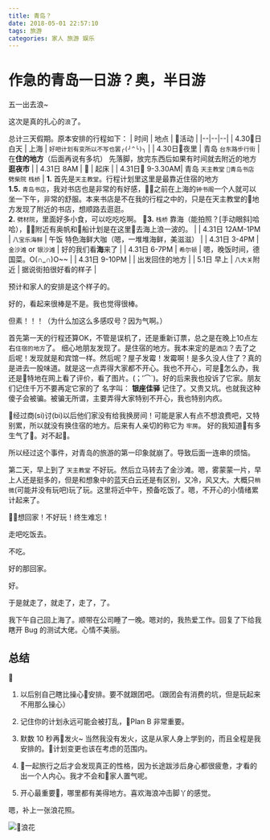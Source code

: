 ```yaml
---
title: 青岛？
date: 2018-05-01 22:57:10
tags: 旅游
categories: 家人 旅游 娱乐
---
```


# 作急的青岛一日游？奥，半日游

五一出去浪~

这次是真的扎心的`浪`了。

总计三天假期。原本安排的行程如下：
| 时间 | 地点 | 活动 |
|--|--|--|
| 4.30日 白天 | 上海 | `好吧计划有变所以不写也罢╭(╯^╰)╮` |
| 4.30日夜里 | 青岛 `台东路步行街` | 在**住的地方**（后面再说有多坑） 先落脚，放完东西后如果有时间就去附近的地方**逛夜市** |
| 4.31日  8AM |  | 起床 |
| 4.31日 9-3.30AM| 青岛 `天主教堂` `青岛书店` `劈柴院` `栈桥` | **1.** 首先是`天主教堂`。行程计划里这里是最靠近住宿的地方<br> **1.5.** `青岛书店`，我对书店也是非常的有好感，之前在上海的`钟书阁`一个人就可以坐一下午，非常的舒服。本来书店是不在我的行程之中的，只是在天主教堂的地方发现了附近的书店，想顺路去逛逛。<br> **2.** `劈材院`，里面好多小食，可以吃吃吃啊。 **3.** `栈桥` 靠海（能拍照？[手动眼斜]哈哈），附近有奥帆和船计划是在这里去海上浪一波的。 |
| 4.31日 12AM-1PM | `八宝乐海鲜` | 午饭 特色海鲜大咖（嗯，一堆堆海鲜，美滋滋） |
| 4.31日 3-4PM | `金沙滩` or `银沙滩` | 好的我们看**海**来了 |
| 4.31日 6-7PM | `希尔顿` | 嗯，晚饭时间，德国菜。O(∩_∩)O~~ |
| 4.31日 9-10PM |  | 出发回住的地方 |
| 5.1日 早上 | `八大关`附近 | 据说街拍很好看的样子 |

预计和家人的安排是这个样子的。

好的，看起来很棒是不是。我也觉得很棒。

但素！！！（为什么加这么多感叹号？因为气啊。）

首先第一天的行程还算OK，不管是误机了，还是重新订票，总之是在晚上10点左右`住宿的地方`了。
细心地朋友发现了。是住宿的地方。我本来定的是`酒店`？去了之后呢！发现就是和宾馆一样。然后呢？屋子发霉！发霉啊！是多久没人住了？真的是进去一股味道。就是这一点弄得大家都不开心。我也不开心，可是怎么办，我还是特地在网上看了评价，看了图片。(；′⌒`)。好的后来我也投诉了它家。朋友们记住千万不要再定它家的了 名字叫： **银座佳驿** 记住了。又贵又坑。也就我这种傻子会被骗。被骗无所谓，主要弄得大家特别不开心，我也特别内疚。

经过商(si)讨(bi)以后他们家没有给我换房间！可能是家人有点不想浪费吧，又特别累，所以就没有换住宿的地方。后来有人亲切的称它为 `牢房`。 好的我知道有多生气了😤。对不起。

所以经过这个事件，对青岛的旅游的第一印象就崩了。导致后面一连串的烦恼。

第二天，早上到了 `天主教堂` 不好玩。然后立马转去了金沙滩。嗯，雾蒙蒙一片，早上人还是挺多的，但是和想象中的蓝天白云还是有区别，又冷，风又大。大概只`稍微`(可能并没有玩吧)玩了玩。这里将近中午，预备吃饭了。嗯，不开心的小情绪累计起来了。

想回家！不好玩！终生难忘！

走吧吃饭去。

不吃。

好的那回家。

好。

于是就走了，就走了，走了，了。

我下午自己回上海了。顺带在公司睡了一晚。嗯对的，我热爱工作。回复了下给我瞎开 Bug 的测试大佬。心情不美丽。

## 总结

1. 以后别自己瞎比操心安排。要不就跟团吧。（跟团会有消费的坑，但是玩起来不用那么操心）

2. 记住你的计划永远可能会被打乱，Plan B 非常重要。

3. 默数 10 秒再发火~ 当然我没有发火，这是从家人身上学到的，而且全程是我安排的。计划变更也该在考虑的范围内。

4. 一起旅行之后才会发现真正的性格，因为长途跋涉后身心都很疲惫，才看的出一个人内心。我才不会和家人置气呢。

5. 开心最重要，哪里都有美得地方。喜欢海浪冲击脚丫的感觉。

嗯，补上一张浪花照。

![浪花](浪花.jpeg)
